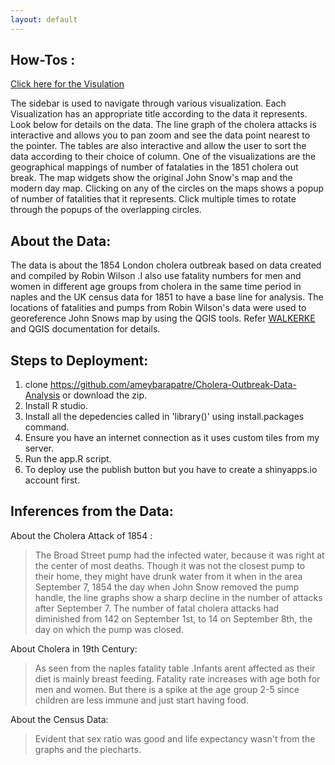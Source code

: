 ```yaml
---
layout: default
---
```

## [](#header-2) How-Tos :

[Click here for the Visulation](https://ameybarapatre.shinyapps.io/PROJ1/)

 The sidebar is used to navigate through various visualization. Each Visualization has an appropriate title according to the data it represents. Look below for details on the data. The line graph of the cholera attacks is interactive and allows you to pan zoom and see the data point nearest to the pointer. The tables are also interactive and allow the user to sort the data according to their choice of column. One of the visualizations are the geographical mappings of number of fatalaties in the 1851 cholera out break. The map widgets show the original John Snow's map and the modern day map. Clicking on any of the circles on the maps shows a popup of number of fatalities that it represents. Click multiple times to rotate through the popups of the overlapping circles.

## [](#header-2) About the Data:

The data is about the 1854 London cholera outbreak based on data created and compiled by Robin Wilson .I also use fatality numbers for men and women in different age groups from cholera in the same time period in naples and the UK census data for 1851 to have a base line for analysis. The locations of fatalities and pumps from Robin Wilson's data were used to georeference John Snows map by using the QGIS tools. Refer [WALKERKE](http://walkerke.github.io/2015/03/custom_tiles/) and QGIS documentation for details. 

## [](#header-2) Steps to Deployment:

1. clone https://github.com/ameybarapatre/Cholera-Outbreak-Data-Analysis or download the zip.
2. Install R studio.
3. Install all the depedencies called in 'library()' using install.packages command.
3. Ensure you have an internet connection as it uses custom tiles from my server.
4. Run the app.R script.
5. To deploy use the publish button but you have to create a shinyapps.io account first.


## [](#header-2) Inferences from the Data:

 About the Cholera Attack of 1854 :

>The Broad Street pump had the infected water, because it was right at the center of most deaths.
>Though it was not the closest pump to their home, they might have drunk water from it when in the area
>September 7, 1854 the day when John Snow removed the pump handle, the line graphs show a  sharp 
>decline in the number of attacks after September 7. The number of fatal cholera attacks had 
>diminished from 142 on September 1st, to 14 on September 8th, the day on which the pump was closed.

 About Cholera in 19th Century:

> As seen from the naples fatality table .Infants arent affected as their diet is mainly breast 
>feeding. Fatality rate increases with age both for men and women.
>But there is a spike at the age group 2-5 since children are less immune and just start having food.

 About the Census Data: 
 >Evident that sex ratio was good and life expectancy wasn't from the graphs and the piecharts.

